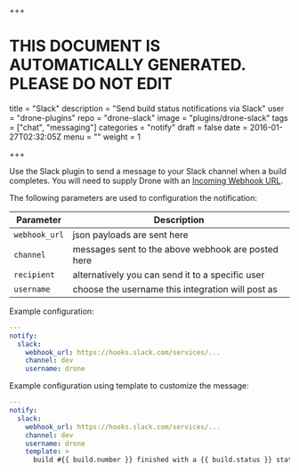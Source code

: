 +++

# THIS DOCUMENT IS AUTOMATICALLY GENERATED. PLEASE DO NOT EDIT

title = "Slack"
description = "Send build status notifications via Slack"
user = "drone-plugins"
repo = "drone-slack"
image = "plugins/drone-slack"
tags = ["chat", "messaging"]
categories = "notify"
draft = false
date = 2016-01-27T02:32:05Z
menu = ""
weight = 1

+++


Use the Slack plugin to send a message to your Slack channel when a build completes. You will need to supply Drone with an [Incoming Webhook URL](https://my.slack.com/services/new/incoming-webhook).

The following parameters are used to configuration the notification:

Parameter     | Description
--------------|----------------------------
`webhook_url` | json payloads are sent here
`channel`     | messages sent to the above webhook are posted here
`recipient`   | alternatively you can send it to a specific user
`username`    | choose the username this integration will post as

Example configuration:

```yaml
---
notify:
  slack:
    webhook_url: https://hooks.slack.com/services/...
    channel: dev
    username: drone
```

Example configuration using template to customize the message:

```yaml
---
notify:
  slack:
    webhook_url: https://hooks.slack.com/services/...
    channel: dev
    username: drone
    template: >
      build #{{ build.number }} finished with a {{ build.status }} status
```

